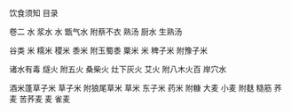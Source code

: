 饮食须知 目录

卷二
水
浆水
水
甑气水 附蔡不衣
熟汤
厨水
生熟汤

谷类
米
糯米
稷米
黍米 附玉蜀黍
粟米
米
稗子米 附豫子米

诸水有毒
燧火 附五火
桑柴火
灶下灰火
艾火 附八木火百
岸穴水

酒米蓬草子米 草子米 附狼尾草米 草米 东子米
药米 附糠
大麦
小麦 附麸 糙筋
荞麦
苦荞麦
麦
雀麦